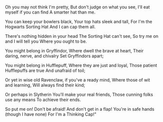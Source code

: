Oh you may not think I'm pretty,
But don't judge on what you see,
I'll eat myself if you can find
A smarter hat than me.

You can keep your bowlers black,
Your top hats sleek and tall,
For I'm the Hogwarts Sorting Hat
And I can cap them all.

There's nothing hidden in your head
The Sorting Hat can't see,
So try me on and I will tell you
Where you ought to be.

You might belong in Gryffindor,
Where dwell the brave at heart,
Their daring, nerve, and chivalry
Set Gryffindors apart;

You might belong in Hufflepuff,
Where they are just and loyal,
Those patient Hufflepuffs are true
And unafraid of toil;

Or yet in wise old Ravenclaw,
if you've a ready mind,
Where those of wit and learning,
Will always find their kind;

Or perhaps in Slytherin
You'll make your real friends,
Those cunning folks use any means
To achieve their ends.

So put me on! Don't be afraid!
And don't get in a flap!
You're in safe hands (though I have none)
For I'm a Thinking Cap!"